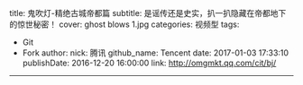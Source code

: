 title: 鬼吹灯-精绝古城帝都篇
subtitle: 是谣传还是史实，扒一扒隐藏在帝都地下的惊世秘密！
cover: ghost blows 1.jpg
categories: 视频型
tags:
  - Git
  - Fork
author:
  nick: 腾讯
  github_name: Tencent
date: 2017-01-03 17:33:10
publishDate: 2016-12-20 16:00:00
link: http://omgmkt.qq.com/cit/bj/
---

<!-- more -->
